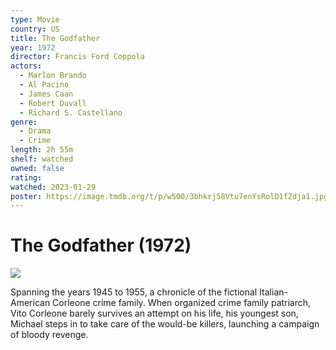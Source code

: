 ```yaml
---
type: Movie
country: US
title: The Godfather
year: 1972
director: Francis Ford Coppola
actors:
  - Marlon Brando
  - Al Pacino
  - James Caan
  - Robert Duvall
  - Richard S. Castellano
genre:
  - Drama
  - Crime
length: 2h 55m
shelf: watched
owned: false
rating:
watched: 2023-01-29
poster: https://image.tmdb.org/t/p/w500/3bhkrj58Vtu7enYsRolD1fZdja1.jpg
---
```


# The Godfather (1972)

![](https://image.tmdb.org/t/p/w500/3bhkrj58Vtu7enYsRolD1fZdja1.jpg)

Spanning the years 1945 to 1955, a chronicle of the fictional Italian-American Corleone crime family. When organized crime family patriarch, Vito Corleone barely survives an attempt on his life, his youngest son, Michael steps in to take care of the would-be killers, launching a campaign of bloody revenge.